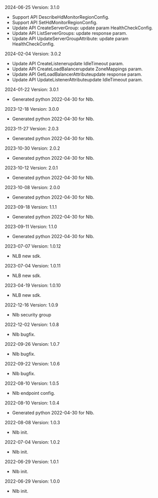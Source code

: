 2024-06-25 Version: 3.1.0
- Support API DescribeHdMonitorRegionConfig.
- Support API SetHdMonitorRegionConfig.
- Update API CreateServerGroup: update param HealthCheckConfig.
- Update API ListServerGroups: update response param.
- Update API UpdateServerGroupAttribute: update param HealthCheckConfig.


2024-02-04 Version: 3.0.2
- Update API CreateListenerupdate IdleTimeout param.
- Update API CreateLoadBalancerupdate ZoneMappings param.
- Update API GetLoadBalancerAttributeupdate response param.
- Update API UpdateListenerAttributeupdate IdleTimeout param.


2024-01-22 Version: 3.0.1
- Generated python 2022-04-30 for Nlb.

2023-12-18 Version: 3.0.0
- Generated python 2022-04-30 for Nlb.

2023-11-27 Version: 2.0.3
- Generated python 2022-04-30 for Nlb.

2023-10-30 Version: 2.0.2
- Generated python 2022-04-30 for Nlb.

2023-10-12 Version: 2.0.1
- Generated python 2022-04-30 for Nlb.

2023-10-08 Version: 2.0.0
- Generated python 2022-04-30 for Nlb.

2023-09-18 Version: 1.1.1
- Generated python 2022-04-30 for Nlb.

2023-09-11 Version: 1.1.0
- Generated python 2022-04-30 for Nlb.

2023-07-07 Version: 1.0.12
- NLB new sdk.

2023-07-04 Version: 1.0.11
- NLB new sdk.

2023-04-19 Version: 1.0.10
- NLB new sdk.

2022-12-16 Version: 1.0.9
- Nlb security group

2022-12-02 Version: 1.0.8
- Nlb bugfix.

2022-09-26 Version: 1.0.7
- Nlb bugfix.

2022-09-22 Version: 1.0.6
- Nlb bugfix.

2022-08-10 Version: 1.0.5
- Nlb endpoint config.

2022-08-10 Version: 1.0.4
- Generated python 2022-04-30 for Nlb.

2022-08-08 Version: 1.0.3
- Nlb init.

2022-07-04 Version: 1.0.2
- Nlb init.

2022-06-29 Version: 1.0.1
- Nlb init.

2022-06-29 Version: 1.0.0
- Nlb init.

